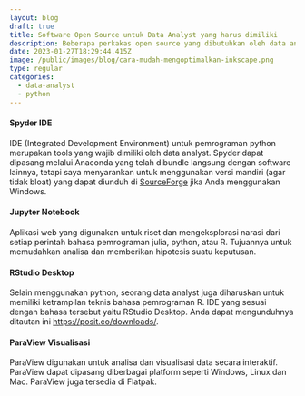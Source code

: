 ```yaml
---
layout: blog
draft: true
title: Software Open Source untuk Data Analyst yang harus dimiliki
description: Beberapa perkakas open source yang dibutuhkan oleh data analyst.
date: 2023-01-27T18:29:44.415Z
image: /public/images/blog/cara-mudah-mengoptimalkan-inkscape.png
type: regular
categories:
  - data-analyst
  - python
---
```

#### Spyder IDE

IDE (Integrated Development Environment) untuk pemrograman python merupakan tools yang wajib dimiliki oleh data analyst. Spyder dapat dipasang melalui Anaconda yang telah dibundle langsung dengan software lainnya, tetapi saya menyarankan untuk menggunakan versi mandiri (agar tidak bloat) yang dapat diunduh di [SourceForge](https://sourceforge.net/projects/spyder.mirror/files/) jika Anda menggunakan Windows.

#### Jupyter Notebook

Aplikasi web yang digunakan untuk riset dan mengeksplorasi narasi dari setiap perintah bahasa pemrograman julia, python, atau R. Tujuannya untuk memudahkan analisa dan memberikan hipotesis suatu keputusan.

#### RStudio Desktop

Selain menggunakan python, seorang data analyst juga diharuskan untuk memiliki ketrampilan teknis bahasa pemrograman R. IDE yang sesuai dengan bahasa tersebut yaitu RStudio Desktop. Anda dapat mengunduhnya ditautan ini https://posit.co/downloads/.

#### ParaView Visualisasi

ParaView digunakan untuk analisa dan visualisasi data secara interaktif. ParaView dapat dipasang diberbagai platform seperti Windows, Linux dan Mac. ParaView juga tersedia di Flatpak.
